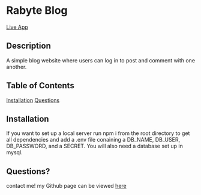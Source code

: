 # Rabyte Blog 
[Live App](https://shrouded-island-63424.herokuapp.com/)
## Description
A simple blog website where users can log in to post and comment with one another. 

## Table of Contents
[Installation](#installation)
[Questions](#questions)

## Installation
If you want to set up a local server run npm i from the root directory to get all dependencies and add a .env file conaining a DB_NAME, DB_USER, DB_PASSWORD, and a SECRET. You will also need a database set up in mysql. 

## Questions?
contact me!
my Github page can be viewed [here](https://github.com/palminski)
